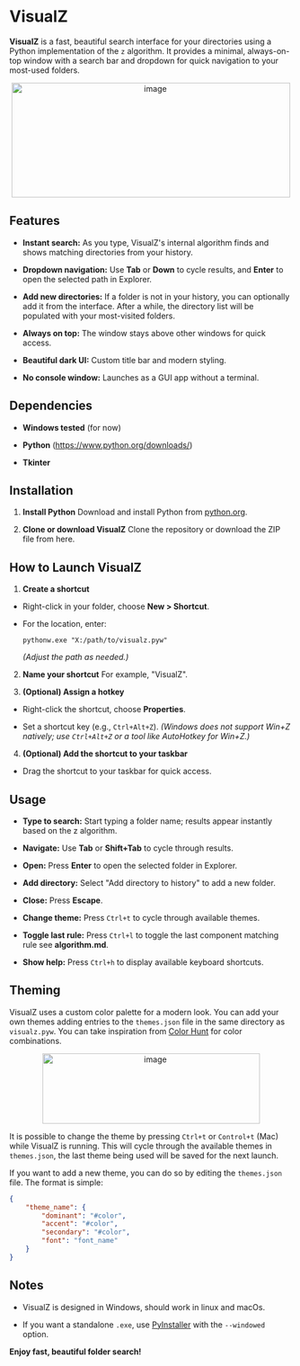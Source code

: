 # VisualZ

**VisualZ** is a fast, beautiful search interface for your directories using a Python implementation of the `z` algorithm. It provides a minimal, always-on-top window with a search bar and dropdown for quick navigation to your most-used folders.

<p align="center">
<img width="496" height="204" alt="image" src="https://github.com/user-attachments/assets/cc245705-e962-4f1a-91ec-f85f3e4442bb" />
</p>

## Features

* **Instant search:** As you type, VisualZ's internal algorithm finds and shows matching directories from your history.

* **Dropdown navigation:** Use **Tab** or **Down** to cycle results, and **Enter** to open the selected path in Explorer.

* **Add new directories:** If a folder is not in your history, you can optionally add it from the interface. After a while, the directory list will be populated with your most-visited folders.

* **Always on top:** The window stays above other windows for quick access.

* **Beautiful dark UI:** Custom title bar and modern styling.

* **No console window:** Launches as a GUI app without a terminal.

## Dependencies

* **Windows tested** (for now)

* **Python** (<https://www.python.org/downloads/>)

* **Tkinter**

## Installation

1. **Install Python**
   Download and install Python from [python.org](https://www.python.org/downloads/).

3. **Clone or download VisualZ**
    Clone the repository or download the ZIP file from here.

## How to Launch VisualZ

1. **Create a shortcut**

* Right-click in your folder, choose **New > Shortcut**.

* For the location, enter:

  ```
  pythonw.exe "X:/path/to/visualz.pyw"
  ```

  *(Adjust the path as needed.)*

2. **Name your shortcut**
For example, "VisualZ".

3. **(Optional) Assign a hotkey**

* Right-click the shortcut, choose **Properties**.

* Set a shortcut key (e.g., `Ctrl+Alt+Z`).
  *(Windows does not support Win+Z natively; use `Ctrl+Alt+Z` or a tool like AutoHotkey for Win+Z.)*

4. **(Optional) Add the shortcut to your taskbar**

* Drag the shortcut to your taskbar for quick access.

## Usage

* **Type to search:** Start typing a folder name; results appear instantly based on the z algorithm.

* **Navigate:** Use **Tab** or **Shift+Tab** to cycle through results.

* **Open:** Press **Enter** to open the selected folder in Explorer.

* **Add directory:** Select "Add directory to history" to add a new folder.

* **Close:** Press **Escape**.

* **Change theme:** Press `Ctrl+t` to cycle through available themes.

* **Toggle last rule:** Press `Ctrl+l` to toggle the last component matching rule see **algorithm.md**.

* **Show help:** Press `Ctrl+h` to display available keyboard shortcuts.

## Theming

VisualZ uses a custom color palette for a modern look. You can add your own themes adding entries to the `themes.json` file in the same directory as `visualz.pyw`.
You can take inspiration from [Color Hunt](https://colorhunt.co/) for color combinations.

<p align="center">
<img width="387" height="125" alt="image" src="https://github.com/user-attachments/assets/a32d6bf0-dddb-471d-bc13-393e416d4270" />
</p>

It is possible to change the theme by pressing `Ctrl+t` or `Control+t` (Mac) while VisualZ is running. This will cycle through the available themes in `themes.json`, the last theme being used will be saved for the next launch.

If you want to add a new theme, you can do so by editing the `themes.json` file. The format is simple:

```json
{
    "theme_name": {
        "dominant": "#color",
        "accent": "#color",
        "secondary": "#color",
        "font": "font_name"
    }
}
``` 

## Notes

* VisualZ is designed in Windows, should work in linux and macOs.

* If you want a standalone `.exe`, use [PyInstaller](https://pyinstaller.org/en/stable/) with the `--windowed` option.

**Enjoy fast, beautiful folder search!**
